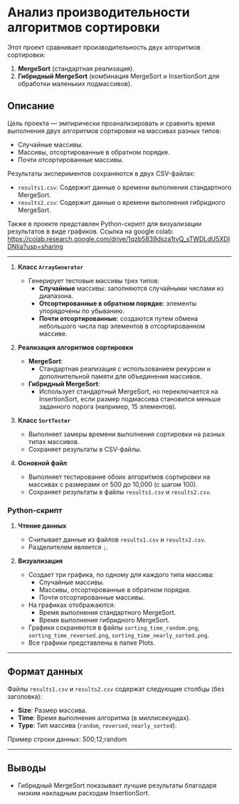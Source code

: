 # Анализ производительности алгоритмов сортировки

Этот проект сравнивает производительность двух алгоритмов сортировки:
1. **MergeSort** (стандартная реализация).
2. **Гибридный MergeSort** (комбинация MergeSort и InsertionSort для обработки маленьких подмассивов).

## Описание

Цель проекта — эмпирически проанализировать и сравнить время выполнения двух алгоритмов сортировки на массивах разных типов:
- Случайные массивы.
- Массивы, отсортированные в обратном порядке.
- Почти отсортированные массивы.

Результаты экспериментов сохраняются в двух CSV-файлах:
- `results1.csv`: Содержит данные о времени выполнения стандартного MergeSort.
- `results2.csv`: Содержит данные о времени выполнения гибридного MergeSort.

Также в проекте представлен Python-скрипт для визуализации результатов в виде графиков.
Ссылка на google colab: https://colab.research.google.com/drive/1qzb5839dsza1tvQ_sTWDLdU5XDIDNlia?usp=sharing

---

1. **Класс `ArrayGenerator`**
   - Генерирует тестовые массивы трех типов:
     - **Случайные** массивы: заполняются случайными числами из диапазона.
     - **Отсортированные в обратном порядке**: элементы упорядочены по убыванию.
     - **Почти отсортированные**: создаются путем обмена небольшого числа пар элементов в отсортированном массиве.

2. **Реализация алгоритмов сортировки**
   - **MergeSort**:
     - Стандартная реализация с использованием рекурсии и дополнительной памяти для объединения массивов.
   - **Гибридный MergeSort**:
     - Использует стандартный MergeSort, но переключается на InsertionSort, если размер подмассива становится меньше заданного порога (например, 15 элементов).

3. **Класс `SortTester`**
   - Выполняет замеры времени выполнения сортировки на разных типах массивов.
   - Сохраняет результаты в CSV-файлы.

4. **Основной файл**
   - Выполняет тестирование обоих алгоритмов сортировки на массивах с размерами от 500 до 10,000 (с шагом 100).
   - Сохраняет результаты в файлы `results1.csv` и `results2.csv`.

### Python-скрипт
1. **Чтение данных**
   - Считывает данные из файлов `results1.csv` и `results2.csv`.
   - Разделителем является `;`.

2. **Визуализация**
   - Создает три графика, по одному для каждого типа массива:
     - Случайные массивы.
     - Массивы, отсортированные в обратном порядке.
     - Почти отсортированные массивы.
   - На графиках отображаются:
     - Время выполнения стандартного MergeSort.
     - Время выполнения гибридного MergeSort.
   - Графики сохраняются в файлы `sorting_time_random.png`, `sorting_time_reversed.png`, `sorting_time_nearly_sorted.png`.
   - Все графики представлены в папке Plots.

---

## Формат данных

Файлы `results1.csv` и `results2.csv` содержат следующие столбцы (без заголовка):
- **Size**: Размер массива.
- **Time**: Время выполнения алгоритма (в миллисекундах).
- **Type**: Тип массива (`random`, `reversed`, `nearly_sorted`).

Пример строки данных: 500;12;random

---

## Выводы

- Гибридный MergeSort показывает лучшие результаты благодаря низким накладным расходам InsertionSort.
